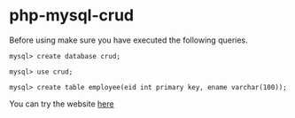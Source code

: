 # php-mysql-crud

Before using make sure you have executed the following queries.

```
mysql> create database crud;
```
```
mysql> use crud;
```
```
mysql> create table employee(eid int primary key, ename varchar(100));
```

You can try the website [here](https://php-mysql-crud-operations.up.railway.app/)
